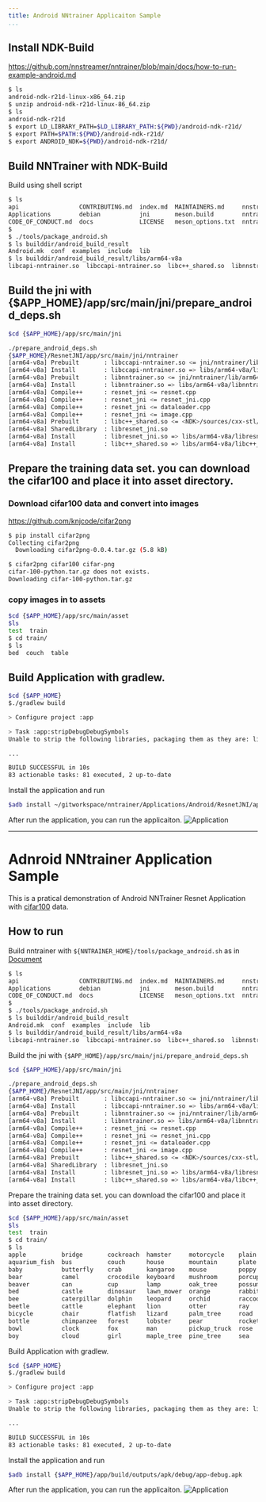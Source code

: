 ```yaml
---
title: Android NNtrainer Applicaiton Sample
...
```



## Install NDK-Build
https://github.com/nnstreamer/nntrainer/blob/main/docs/how-to-run-example-android.md

```bash
$ ls
android-ndk-r21d-linux-x86_64.zip
$ unzip android-ndk-r21d-linux-86_64.zip
$ ls
android-ndk-r21d
$ export LD_LIBRARY_PATH=$LD_LIBRARY_PATH:${PWD}/android-ndk-r21d/
$ export PATH=$PATH:${PWD}/android-ndk-r21d/
$ export ANDROID_NDK=${PWD}/android-ndk-r21d/
```

##  Build NNTrainer with NDK-Build
Build using shell script

```bash
$ ls
api                 CONTRIBUTING.md  index.md  MAINTAINERS.md     nnstreamer        nntrainer.pc.in  RELEASE.md
Applications        debian           jni       meson.build        nntrainer         packaging        test
CODE_OF_CONDUCT.md  docs             LICENSE   meson_options.txt  nntrainer.ini.in  README.md        tools
$
$ ./tools/package_android.sh
$ ls builddir/android_build_result
Android.mk  conf  examples  include  lib
$ ls builddir/android_build_result/libs/arm64-v8a
libcapi-nntrainer.so  libccapi-nntrainer.so  libc++_shared.so  libnnstreamer-native.so  libnntrainer.so
```

## Build the jni with {$APP_HOME}/app/src/main/jni/prepare_android_deps.sh

```bash
$cd {$APP_HOME}/app/src/main/jni

./prepare_android_deps.sh 
{$APP_HOME}/ResnetJNI/app/src/main/jni/nntrainer
[arm64-v8a] Prebuilt       : libccapi-nntrainer.so <= jni/nntrainer/lib/arm64-v8a/
[arm64-v8a] Install        : libccapi-nntrainer.so => libs/arm64-v8a/libccapi-nntrainer.so
[arm64-v8a] Prebuilt       : libnntrainer.so <= jni/nntrainer/lib/arm64-v8a/
[arm64-v8a] Install        : libnntrainer.so => libs/arm64-v8a/libnntrainer.so
[arm64-v8a] Compile++      : resnet_jni <= resnet.cpp
[arm64-v8a] Compile++      : resnet_jni <= resnet_jni.cpp
[arm64-v8a] Compile++      : resnet_jni <= dataloader.cpp
[arm64-v8a] Compile++      : resnet_jni <= image.cpp
[arm64-v8a] Prebuilt       : libc++_shared.so <= <NDK>/sources/cxx-stl/llvm-libc++/libs/arm64-v8a/
[arm64-v8a] SharedLibrary  : libresnet_jni.so
[arm64-v8a] Install        : libresnet_jni.so => libs/arm64-v8a/libresnet_jni.so
[arm64-v8a] Install        : libc++_shared.so => libs/arm64-v8a/libc++_shared.so
```

## Prepare the training data set. you can download the cifar100 and place it into asset directory.

### Download cifar100 data and convert into images
https://github.com/knjcode/cifar2png

```bash
$ pip install cifar2png 
Collecting cifar2png
  Downloading cifar2png-0.0.4.tar.gz (5.8 kB)

$ cifar2png cifar100 cifar-png
cifar-100-python.tar.gz does not exists.
Downloading cifar-100-python.tar.gz
```

### copy images in to assets

```bash
$cd {$APP_HOME}/app/src/main/asset
$ls
test  train
$ cd train/
$ ls
bed  couch  table
```

## Build Application with gradlew.

``` bash
$cd {$APP_HOME}
$./gradlew build

> Configure project :app

> Task :app:stripDebugDebugSymbols
Unable to strip the following libraries, packaging them as they are: libc++_shared.so, libccapi-nntrainer.so, libnntrainer.so, libresnet_jni.so.

...

BUILD SUCCESSFUL in 10s
83 actionable tasks: 81 executed, 2 up-to-date

```

Install the application and run

``` bash
$adb install ~/gitworkspace/nntrainer/Applications/Android/ResnetJNI/app/build/outputs/apk/debug/app-debug.apk

```

After run the application, you can run the applicaiton.
![Application](/docs/images/app_resnet.jpg?raw=true)


---

# Adnroid NNtrainer Application Sample
This is a pratical demonstration of Android NNTrainer Resnet Application with [cifar100](https://www.cs.toronto.edu/~kriz/cifar.html) data.

## How to run
Build nntrainer with `${NNTRAINER_HOME}/tools/package_android.sh` as in [Document](https://github.com/nnstreamer/nntrainer/blob/main/docs/how-to-run-example-android.md)

```bash
$ ls
api                 CONTRIBUTING.md  index.md  MAINTAINERS.md     nnstreamer        nntrainer.pc.in  RELEASE.md
Applications        debian           jni       meson.build        nntrainer         packaging        test
CODE_OF_CONDUCT.md  docs             LICENSE   meson_options.txt  nntrainer.ini.in  README.md        tools
$
$ ./tools/package_android.sh
$ ls builddir/android_build_result
Android.mk  conf  examples  include  lib
$ ls builddir/android_build_result/libs/arm64-v8a
libcapi-nntrainer.so  libccapi-nntrainer.so  libc++_shared.so  libnnstreamer-native.so  libnntrainer.so
```

Build the jni with `{$APP_HOME}/app/src/main/jni/prepare_android_deps.sh`
```bash
$cd {$APP_HOME}/app/src/main/jni

./prepare_android_deps.sh 
{$APP_HOME}/ResnetJNI/app/src/main/jni/nntrainer
[arm64-v8a] Prebuilt       : libccapi-nntrainer.so <= jni/nntrainer/lib/arm64-v8a/
[arm64-v8a] Install        : libccapi-nntrainer.so => libs/arm64-v8a/libccapi-nntrainer.so
[arm64-v8a] Prebuilt       : libnntrainer.so <= jni/nntrainer/lib/arm64-v8a/
[arm64-v8a] Install        : libnntrainer.so => libs/arm64-v8a/libnntrainer.so
[arm64-v8a] Compile++      : resnet_jni <= resnet.cpp
[arm64-v8a] Compile++      : resnet_jni <= resnet_jni.cpp
[arm64-v8a] Compile++      : resnet_jni <= dataloader.cpp
[arm64-v8a] Compile++      : resnet_jni <= image.cpp
[arm64-v8a] Prebuilt       : libc++_shared.so <= <NDK>/sources/cxx-stl/llvm-libc++/libs/arm64-v8a/
[arm64-v8a] SharedLibrary  : libresnet_jni.so
[arm64-v8a] Install        : libresnet_jni.so => libs/arm64-v8a/libresnet_jni.so
[arm64-v8a] Install        : libc++_shared.so => libs/arm64-v8a/libc++_shared.so
```

Prepare the training data set. you can download the cifar100 and place it into asset directory.

```bash
$cd {$APP_HOME}/app/src/main/asset
$ls
test  train
$ cd train/
$ ls
apple          bridge       cockroach  hamster     motorcycle    plain      seal          table       willow_tree
aquarium_fish  bus          couch      house       mountain      plate      shark         tank        wolf
baby           butterfly    crab       kangaroo    mouse         poppy      shrew         telephone   woman
bear           camel        crocodile  keyboard    mushroom      porcupine  skunk         television  worm
beaver         can          cup        lamp        oak_tree      possum     skyscraper    tiger
bed            castle       dinosaur   lawn_mower  orange        rabbit     snail         tractor
bee            caterpillar  dolphin    leopard     orchid        raccoon    snake         train
beetle         cattle       elephant   lion        otter         ray        spider        trout
bicycle        chair        flatfish   lizard      palm_tree     road       squirrel      tulip
bottle         chimpanzee   forest     lobster     pear          rocket     streetcar     turtle
bowl           clock        fox        man         pickup_truck  rose       sunflower     wardrobe
boy            cloud        girl       maple_tree  pine_tree     sea        sweet_pepper  whale

```


Build Application with gradlew.

``` bash
$cd {$APP_HOME}
$./gradlew build

> Configure project :app

> Task :app:stripDebugDebugSymbols
Unable to strip the following libraries, packaging them as they are: libc++_shared.so, libccapi-nntrainer.so, libnntrainer.so, libresnet_jni.so.

...

BUILD SUCCESSFUL in 10s
83 actionable tasks: 81 executed, 2 up-to-date

```

Install the application and run

``` bash
$adb install {$APP_HOME}/app/build/outputs/apk/debug/app-debug.apk

```

After run the application, you can run the applicaiton.
![Application](/docs/images/app_resnet.jpg?raw=true)
